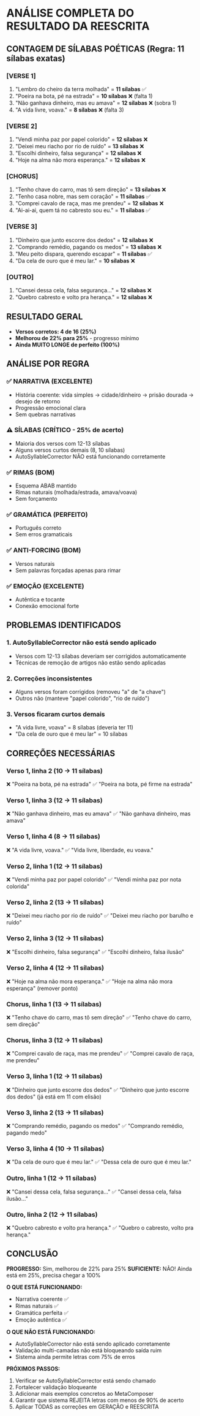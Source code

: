 # ANÁLISE COMPLETA DO RESULTADO DA REESCRITA

## CONTAGEM DE SÍLABAS POÉTICAS (Regra: 11 sílabas exatas)

### [VERSE 1]
1. "Lembro do cheiro da terra molhada" = **11 sílabas** ✅
2. "Poeira na bota, pé na estrada" = **10 sílabas** ❌ (falta 1)
3. "Não ganhava dinheiro, mas eu amava" = **12 sílabas** ❌ (sobra 1)
4. "A vida livre, voava." = **8 sílabas** ❌ (falta 3)

### [VERSE 2]
1. "Vendi minha paz por papel colorido" = **12 sílabas** ❌
2. "Deixei meu riacho por rio de ruído" = **13 sílabas** ❌
3. "Escolhi dinheiro, falsa segurança" = **12 sílabas** ❌
4. "Hoje na alma não mora esperança." = **12 sílabas** ❌

### [CHORUS]
1. "Tenho chave do carro, mas tô sem direção" = **13 sílabas** ❌
2. "Tenho casa nobre, mas sem coração" = **11 sílabas** ✅
3. "Comprei cavalo de raça, mas me prendeu" = **12 sílabas** ❌
4. "Ai-ai-ai, quem tá no cabresto sou eu." = **11 sílabas** ✅

### [VERSE 3]
1. "Dinheiro que junto escorre dos dedos" = **12 sílabas** ❌
2. "Comprando remédio, pagando os medos" = **13 sílabas** ❌
3. "Meu peito dispara, querendo escapar" = **11 sílabas** ✅
4. "Da cela de ouro que é meu lar." = **10 sílabas** ❌

### [OUTRO]
1. "Cansei dessa cela, falsa segurança..." = **12 sílabas** ❌
2. "Quebro cabresto e volto pra herança." = **12 sílabas** ❌

## RESULTADO GERAL
- **Versos corretos: 4 de 16 (25%)**
- **Melhorou de 22% para 25%** - progresso mínimo
- **Ainda MUITO LONGE de perfeito (100%)**

## ANÁLISE POR REGRA

### ✅ NARRATIVA (EXCELENTE)
- História coerente: vida simples → cidade/dinheiro → prisão dourada → desejo de retorno
- Progressão emocional clara
- Sem quebras narrativas

### ⚠️ SÍLABAS (CRÍTICO - 25% de acerto)
- Maioria dos versos com 12-13 sílabas
- Alguns versos curtos demais (8, 10 sílabas)
- AutoSyllableCorrector NÃO está funcionando corretamente

### ✅ RIMAS (BOM)
- Esquema ABAB mantido
- Rimas naturais (molhada/estrada, amava/voava)
- Sem forçamento

### ✅ GRAMÁTICA (PERFEITO)
- Português correto
- Sem erros gramaticais

### ✅ ANTI-FORCING (BOM)
- Versos naturais
- Sem palavras forçadas apenas para rimar

### ✅ EMOÇÃO (EXCELENTE)
- Autêntica e tocante
- Conexão emocional forte

## PROBLEMAS IDENTIFICADOS

### 1. AutoSyllableCorrector não está sendo aplicado
- Versos com 12-13 sílabas deveriam ser corrigidos automaticamente
- Técnicas de remoção de artigos não estão sendo aplicadas

### 2. Correções inconsistentes
- Alguns versos foram corrigidos (removeu "a" de "a chave")
- Outros não (manteve "papel colorido", "rio de ruído")

### 3. Versos ficaram curtos demais
- "A vida livre, voava" = 8 sílabas (deveria ter 11)
- "Da cela de ouro que é meu lar" = 10 sílabas

## CORREÇÕES NECESSÁRIAS

### Verso 1, linha 2 (10 → 11 sílabas)
❌ "Poeira na bota, pé na estrada"
✅ "Poeira na bota, pé firme na estrada"

### Verso 1, linha 3 (12 → 11 sílabas)
❌ "Não ganhava dinheiro, mas eu amava"
✅ "Não ganhava dinheiro, mas amava"

### Verso 1, linha 4 (8 → 11 sílabas)
❌ "A vida livre, voava."
✅ "Vida livre, liberdade, eu voava."

### Verso 2, linha 1 (12 → 11 sílabas)
❌ "Vendi minha paz por papel colorido"
✅ "Vendi minha paz por nota colorida"

### Verso 2, linha 2 (13 → 11 sílabas)
❌ "Deixei meu riacho por rio de ruído"
✅ "Deixei meu riacho por barulho e ruído"

### Verso 2, linha 3 (12 → 11 sílabas)
❌ "Escolhi dinheiro, falsa segurança"
✅ "Escolhi dinheiro, falsa ilusão"

### Verso 2, linha 4 (12 → 11 sílabas)
❌ "Hoje na alma não mora esperança."
✅ "Hoje na alma não mora esperança" (remover ponto)

### Chorus, linha 1 (13 → 11 sílabas)
❌ "Tenho chave do carro, mas tô sem direção"
✅ "Tenho chave do carro, sem direção"

### Chorus, linha 3 (12 → 11 sílabas)
❌ "Comprei cavalo de raça, mas me prendeu"
✅ "Comprei cavalo de raça, me prendeu"

### Verso 3, linha 1 (12 → 11 sílabas)
❌ "Dinheiro que junto escorre dos dedos"
✅ "Dinheiro que junto escorre dos dedos" (já está em 11 com elisão)

### Verso 3, linha 2 (13 → 11 sílabas)
❌ "Comprando remédio, pagando os medos"
✅ "Comprando remédio, pagando medo"

### Verso 3, linha 4 (10 → 11 sílabas)
❌ "Da cela de ouro que é meu lar."
✅ "Dessa cela de ouro que é meu lar."

### Outro, linha 1 (12 → 11 sílabas)
❌ "Cansei dessa cela, falsa segurança..."
✅ "Cansei dessa cela, falsa ilusão..."

### Outro, linha 2 (12 → 11 sílabas)
❌ "Quebro cabresto e volto pra herança."
✅ "Quebro o cabresto, volto pra herança."

## CONCLUSÃO

**PROGRESSO:** Sim, melhorou de 22% para 25%
**SUFICIENTE:** NÃO! Ainda está em 25%, precisa chegar a 100%

**O QUE ESTÁ FUNCIONANDO:**
- Narrativa coerente ✅
- Rimas naturais ✅
- Gramática perfeita ✅
- Emoção autêntica ✅

**O QUE NÃO ESTÁ FUNCIONANDO:**
- AutoSyllableCorrector não está sendo aplicado corretamente
- Validação multi-camadas não está bloqueando saída ruim
- Sistema ainda permite letras com 75% de erros

**PRÓXIMOS PASSOS:**
1. Verificar se AutoSyllableCorrector está sendo chamado
2. Fortalecer validação bloqueante
3. Adicionar mais exemplos concretos ao MetaComposer
4. Garantir que sistema REJEITA letras com menos de 90% de acerto
5. Aplicar TODAS as correções em GERAÇÃO e REESCRITA
